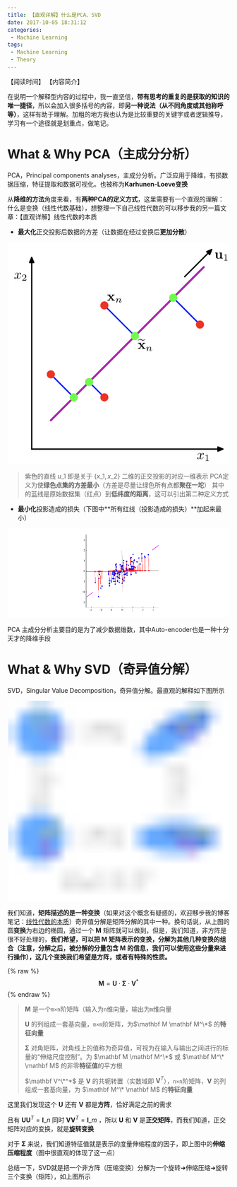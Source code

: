 ```yaml
---
title: 【直观详解】什么是PCA、SVD
date: 2017-10-05 18:31:12
categories:
 - Machine Learning
tags:
 - Machine Learning
 - Theory
---
```


【阅读时间】
【内容简介】

<!-- more -->

在说明一个解释型内容的过程中，我一直坚信，**带有思考的重复的是获取的知识的唯一捷径**，所以会加入很多括号的内容，即**另一种说法（从不同角度或其他称呼等）**，这样有助于理解。加粗的地方我也认为是比较重要的关键字或者逻辑推导，学习有一个途径就是划重点，做笔记。

# What & Why PCA（主成分分析）

PCA，Principal components analyses，主成分分析。广泛应用于降维，有损数据压缩，特征提取和数据可视化。也被称为**Karhunen-Loeve变换**

从**降维的方法**角度来看，有**两种PCA的定义方式**，这里需要有一个直观的理解：什么是变换（线性代数基础），想整理一下自己线性代数的可以移步我的另一篇文章：【直观详解】线性代数的本质

- **最大化**正交投影后数据的方差（让数据在经过变换后**更加分散**）

<div align="center"><img src="【直观详解】什么是PCA、SVD/PCA.png" alt="往低维度的投影直观表示图" width="500px"></div>

> 紫色的直线 $u\_1$ 即是关于 $\{x\_1,x\_2\}$ 二维的正交投影的对应一维表示
> PCA定义为使**绿色点集的方差最小**（方差是尽量让绿色所有点都**聚在一坨**）
> 其中的蓝线是原始数据集（红点）到**低纬度的距离**，这可以引出第二种定义方式

- **最小化**投影造成的损失（下图中**所有红线（投影造成的损失）**加起来最小）

![投影造成的损失](【直观详解】什么是PCA、SVD/PCAani.gif)

PCA 主成分分析主要目的是为了减少数据维数，其中Auto-encoder也是一种十分天才的降维手段

# What & Why SVD（奇异值分解）

SVD，Singular Value Decomposition，奇异值分解。最直观的解释如下图所示

<div align="center"><img src="【直观详解】什么是PCA、SVD/SVD.svg" alt="往低维度的投影直观表示图" width="500px"></div>

我们知道，**矩阵描述的是一种变换**（如果对这个概念有疑惑的，欢迎移步我的博客笔记：[线性代数的本质](https://charlesliuyx.github.io/2017/10/06/%E3%80%90%E7%9B%B4%E8%A7%82%E8%AF%A6%E8%A7%A3%E3%80%91%E7%BA%BF%E6%80%A7%E4%BB%A3%E6%95%B0%E7%9A%84%E6%9C%AC%E8%B4%A8/)）奇异值分解是矩阵分解的其中一种。换句话说，从上图的圆**变换**为右边的椭圆，通过一个 $\mathbf M$ 矩阵就可以做到，但是，我们知道，非方阵是很不好处理的，**我们希望，可以把 $\mathbf M$ 矩阵表示的变换，分解为其他几种变换的组合（注意，分解之后，被分解的分量包含 $\mathbf M$ 的信息，我们可以使用这些分量来进行操作），这几个变换我们希望是方阵，或者有特殊的性质。**

{% raw %}
$$
\mathbf M = \mathbf U \cdot \mathbf \Sigma \cdot \mathbf V^*
$$
{% endraw %}

> $\mathbf M$ 是一个`m×n`阶矩阵（输入为`n`维向量，输出为`m`维向量
>
> $\mathbf U$ 的列组成一套基向量，`m×m`阶矩阵，为$\mathbf M \mathbf M^\*$ 的**特征向量**
>
> $\mathbf \Sigma$ 对角矩阵，对角线上的值称为奇异值，可视为在输入与输出之间进行的标量的“伸缩尺度控制”。为 $\mathbf M \mathbf M^\*$ 或 $\mathbf M^\* \mathbf M$ 的非零**特征值**的平方根
>
> $\mathbf V^\*^*$ 是 $\mathbf V$ 的共轭转置（实数域即 $\mathbf V^T$），`n×n`阶矩阵，$\mathbf V$ 的列组成一套基向量，为 $\mathbf M^\* \mathbf M$ 的**特征向量**

这里我们发现这个 $\mathbf U$ 还有 $\mathbf V$ 都是**方阵**，恰好满足之前的需求

且有 $\mathbf U \mathbf U^T = \mathbf I\_n$ 同时 $\mathbf V \mathbf V^T = \mathbf I\_m$ ，所以 $\mathbf U$ 和 $\mathbf V$ 是**正交矩阵**，而我们知道，正交矩阵对应的变换，就是**旋转变换**

对于 $\mathbf \Sigma$ 来说，我们知道特征值就是表示的度量伸缩程度的因子，即上图中的**伸缩压缩程度**（图中很直观的体现了这一点）

总结一下，SVD就是把一个非方阵（压缩变换）分解为一个旋转➜伸缩压缩➜旋转三个变换（矩阵），如上图所示











